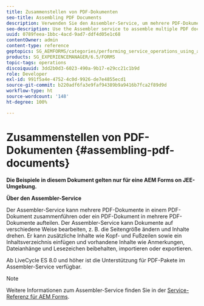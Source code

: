 ```yaml
---
title: Zusammenstellen von PDF-Dokumenten
seo-title: Assembling PDF Documents
description: Verwenden Sie den Assembler-Service, um mehrere PDF-Dokumente in einem PDF-Dokument zusammenzuführen oder ein PDF-Dokument in mehrere PDF-Dokumente aufzuteilen.
seo-description: Use the Assembler service to assemble multiple PDF documents into one PDF document or disassemble one PDF document into multiple PDF documents.
uuid: 0789feea-1bbc-4acd-9ad7-ddf4d05e1c68
contentOwner: admin
content-type: reference
geptopics: SG_AEMFORMS/categories/performing_service_operations_using_apis
products: SG_EXPERIENCEMANAGER/6.5/FORMS
topic-tags: operations
discoiquuid: 3dd2b0d3-6023-490a-9b17-e29cc21c1b9d
role: Developer
exl-id: 991f5a4e-4752-4c0d-9926-de7e4855ecd1
source-git-commit: b220adf6fa3e9faf94389b9a9416b7fca2f89d9d
workflow-type: ht
source-wordcount: '148'
ht-degree: 100%

---
```


# Zusammenstellen von PDF-Dokumenten {#assembling-pdf-documents}

**Die Beispiele in diesem Dokument gelten nur für eine AEM Forms on JEE-Umgebung.**

**Über den Assembler-Service**

Der Assembler-Service kann mehrere PDF-Dokumente in einem PDF-Dokument zusammenführen oder ein PDF-Dokument in mehrere PDF-Dokumente aufteilen. Der Assembler-Service kann Dokumente auf verschiedene Weise bearbeiten, z. B. die Seitengröße ändern und Inhalte drehen. Er kann zusätzliche Inhalte wie Kopf- und Fußzeilen sowie ein Inhaltsverzeichnis einfügen und vorhandene Inhalte wie Anmerkungen, Dateianhänge und Lesezeichen beibehalten, importieren oder exportieren.

Ab LiveCycle ES 8.0 und höher ist die Unterstützung für PDF-Pakete im Assembler-Service verfügbar.

>[!NOTE]
>
>Weitere Informationen zum Assembler-Service finden Sie in der [Service-Referenz für AEM Forms](https://www.adobe.com/go/learn_aemforms_services_63).
